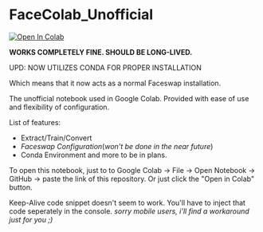 # FaceColab_Unofficial
<a href="https://colab.research.google.com/github/andentze/FaceColab_Unofficial/blob/main/FaceColab.ipynb"><img data-canonical-src="https://colab.research.google.com/assets/colab-badge.svg" alt="Open In Colab" src="https://camo.githubusercontent.com/84f0493939e0c4de4e6dbe113251b4bfb5353e57134ffd9fcab6b8714514d4d1/68747470733a2f2f636f6c61622e72657365617263682e676f6f676c652e636f6d2f6173736574732f636f6c61622d62616467652e737667"></a>

**WORKS COMPLETELY FINE. SHOULD BE LONG-LIVED.**

UPD: NOW UTILIZES CONDA FOR PROPER INSTALLATION

Which means that it now acts as a normal Faceswap installation.

The unofficial notebook used in Google Colab. Provided with ease of use and flexibility of configuration.

List of features:

  * Extract/Train/Convert
  * *Faceswap Configuration*(*won't be done in the near future*)
  * Conda Environment and more to be in plans.

To open this notebook, just to to Google Colab -> File -> Open Notebook -> GitHub -> paste the link of this repository.
Or just click the "Open in Colab" button.

Keep-Alive code snippet doesn't seem to work. You'll have to inject that code seperately in the console. *sorry mobile users, i'll find a workaround just for you ;)*
